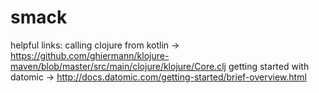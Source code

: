 # smack

helpful links:
calling clojure from kotlin -> https://github.com/ghiermann/klojure-maven/blob/master/src/main/clojure/klojure/Core.clj
getting started with datomic -> http://docs.datomic.com/getting-started/brief-overview.html
